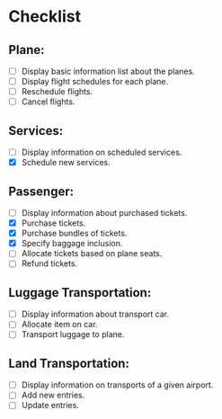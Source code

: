 # Checklist

## Plane:
- [ ] Display basic information list about the planes.
- [ ] Display flight schedules for each plane.
- [ ] Reschedule flights.
- [ ] Cancel flights.

## Services:
- [ ] Display information on scheduled services.
- [X] Schedule new services.

## Passenger:
- [ ] Display information about purchased tickets.
- [X] Purchase tickets.
- [X] Purchase bundles of tickets.
- [X] Specify baggage inclusion.
- [ ] Allocate tickets based on plane seats.
- [ ] Refund tickets.

## Luggage Transportation:
- [ ] Display information about transport car.
- [ ] Allocate item on car.
- [ ] Transport luggage to plane.

## Land Transportation:
- [ ] Display information on transports of a given airport.
- [ ] Add new entries.
- [ ] Update entries.
